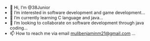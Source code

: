 - 👋 Hi, I’m @38Junior
- 👀 I’m interested in software development and game development...
- 🌱 I’m currently learning C language and java...
- 💞️ I’m looking to collaborate on software development through java coding...
- 📫 How to reach me via email mulibenjaminm21@gmail.com ...

<!---
38Junior/38Junior is a ✨ special ✨ repository because its `README.md` (this file) appears on your GitHub profile.
You can click the Preview link to take a look at your changes.
--->
